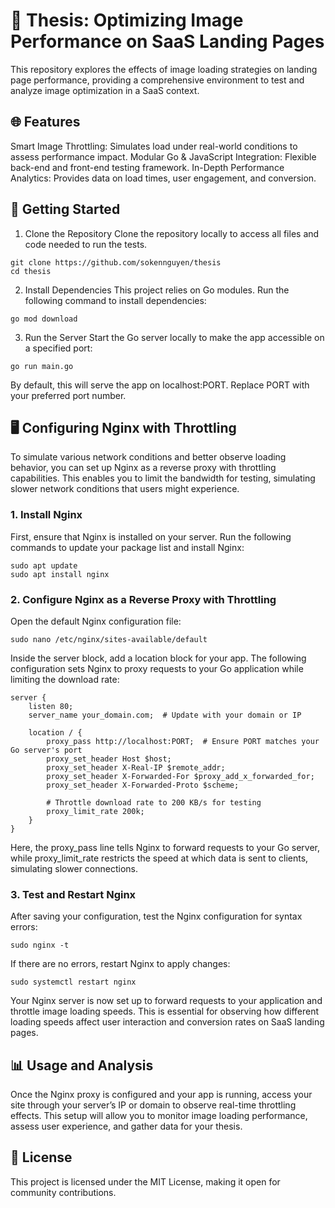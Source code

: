 # 🎨 Thesis: Optimizing Image Performance on SaaS Landing Pages
This repository explores the effects of image loading strategies on landing page performance, providing a comprehensive environment to test and analyze image optimization in a SaaS context.

## 🌐 Features
Smart Image Throttling: Simulates load under real-world conditions to assess performance impact.
Modular Go & JavaScript Integration: Flexible back-end and front-end testing framework.
In-Depth Performance Analytics: Provides data on load times, user engagement, and conversion.
## 🚀 Getting Started
1. Clone the Repository
Clone the repository locally to access all files and code needed to run the tests.

```
git clone https://github.com/sokennguyen/thesis
cd thesis
```
2. Install Dependencies
This project relies on Go modules. Run the following command to install dependencies:

```
go mod download
```
3. Run the Server
Start the Go server locally to make the app accessible on a specified port:

```
go run main.go
```
By default, this will serve the app on localhost:PORT. Replace PORT with your preferred port number.

## 🖥️ Configuring Nginx with Throttling
To simulate various network conditions and better observe loading behavior, you can set up Nginx as a reverse proxy with throttling capabilities. This enables you to limit the bandwidth for testing, simulating slower network conditions that users might experience.

### 1. Install Nginx
First, ensure that Nginx is installed on your server. Run the following commands to update your package list and install Nginx:

```
sudo apt update
sudo apt install nginx
```
### 2. Configure Nginx as a Reverse Proxy with Throttling
Open the default Nginx configuration file:
```
sudo nano /etc/nginx/sites-available/default
```
Inside the server block, add a location block for your app. The following configuration sets Nginx to proxy requests to your Go application while limiting the download rate:
```
server {
    listen 80;
    server_name your_domain.com;  # Update with your domain or IP

    location / {
        proxy_pass http://localhost:PORT;  # Ensure PORT matches your Go server's port
        proxy_set_header Host $host;
        proxy_set_header X-Real-IP $remote_addr;
        proxy_set_header X-Forwarded-For $proxy_add_x_forwarded_for;
        proxy_set_header X-Forwarded-Proto $scheme;

        # Throttle download rate to 200 KB/s for testing
        proxy_limit_rate 200k;
    }
}
```
Here, the proxy_pass line tells Nginx to forward requests to your Go server, while proxy_limit_rate restricts the speed at which data is sent to clients, simulating slower connections.

### 3. Test and Restart Nginx
After saving your configuration, test the Nginx configuration for syntax errors:

```
sudo nginx -t
```
If there are no errors, restart Nginx to apply changes:

```
sudo systemctl restart nginx
```
Your Nginx server is now set up to forward requests to your application and throttle image loading speeds. This is essential for observing how different loading speeds affect user interaction and conversion rates on SaaS landing pages.

## 📊 Usage and Analysis
Once the Nginx proxy is configured and your app is running, access your site through your server’s IP or domain to observe real-time throttling effects. This setup will allow you to monitor image loading performance, assess user experience, and gather data for your thesis.

## 📜 License
This project is licensed under the MIT License, making it open for community contributions.


